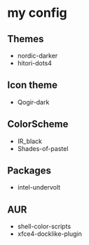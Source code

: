 # my config

## Themes

- nordic-darker
- hitori-dots4

## Icon theme

- Qogir-dark

## ColorScheme

- IR_black
- Shades-of-pastel

## Packages

- intel-undervolt

## AUR

- shell-color-scripts
- xfce4-docklike-plugin
